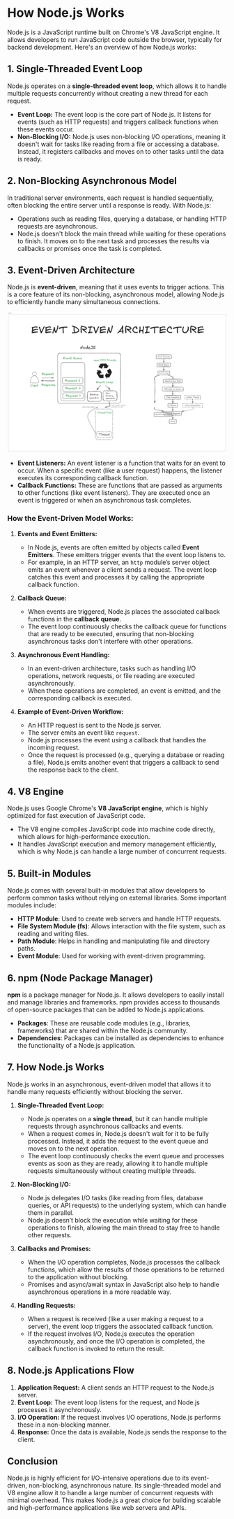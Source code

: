 # How Node.js Works

Node.js is a JavaScript runtime built on Chrome's V8 JavaScript engine. It allows developers to run JavaScript code outside the browser, typically for backend development. Here's an overview of how Node.js works:

## 1. Single-Threaded Event Loop

Node.js operates on a **single-threaded event loop**, which allows it to handle multiple requests concurrently without creating a new thread for each request. 

- **Event Loop:** The event loop is the core part of Node.js. It listens for events (such as HTTP requests) and triggers callback functions when these events occur.
- **Non-Blocking I/O:** Node.js uses non-blocking I/O operations, meaning it doesn't wait for tasks like reading from a file or accessing a database. Instead, it registers callbacks and moves on to other tasks until the data is ready.

## 2. Non-Blocking Asynchronous Model

In traditional server environments, each request is handled sequentially, often blocking the entire server until a response is ready. With Node.js:

- Operations such as reading files, querying a database, or handling HTTP requests are asynchronous.
- Node.js doesn't block the main thread while waiting for these operations to finish. It moves on to the next task and processes the results via callbacks or promises once the task is completed.

## 3. Event-Driven Architecture

Node.js is **event-driven**, meaning that it uses events to trigger actions. This is a core feature of its non-blocking, asynchronous model, allowing Node.js to efficiently handle many simultaneous connections.

![Event-Driven Architecture](EDA.png)

- **Event Listeners:** An event listener is a function that waits for an event to occur. When a specific event (like a user request) happens, the listener executes its corresponding callback function.
- **Callback Functions:** These are functions that are passed as arguments to other functions (like event listeners). They are executed once an event is triggered or when an asynchronous task completes.

### How the Event-Driven Model Works:

1. **Events and Event Emitters:**
   - In Node.js, events are often emitted by objects called **Event Emitters**. These emitters trigger events that the event loop listens to.
   - For example, in an HTTP server, an `http` module’s server object emits an event whenever a client sends a request. The event loop catches this event and processes it by calling the appropriate callback function.

2. **Callback Queue:**
   - When events are triggered, Node.js places the associated callback functions in the **callback queue**.
   - The event loop continuously checks the callback queue for functions that are ready to be executed, ensuring that non-blocking asynchronous tasks don't interfere with other operations.

3. **Asynchronous Event Handling:**
   - In an event-driven architecture, tasks such as handling I/O operations, network requests, or file reading are executed asynchronously.
   - When these operations are completed, an event is emitted, and the corresponding callback is executed.

4. **Example of Event-Driven Workflow:**
   - An HTTP request is sent to the Node.js server.
   - The server emits an event like `request`.
   - Node.js processes the event using a callback that handles the incoming request.
   - Once the request is processed (e.g., querying a database or reading a file), Node.js emits another event that triggers a callback to send the response back to the client.

## 4. V8 Engine

Node.js uses Google Chrome's **V8 JavaScript engine**, which is highly optimized for fast execution of JavaScript code. 

- The V8 engine compiles JavaScript code into machine code directly, which allows for high-performance execution.
- It handles JavaScript execution and memory management efficiently, which is why Node.js can handle a large number of concurrent requests.

## 5. Built-in Modules

Node.js comes with several built-in modules that allow developers to perform common tasks without relying on external libraries. Some important modules include:

- **HTTP Module**: Used to create web servers and handle HTTP requests.
- **File System Module (fs)**: Allows interaction with the file system, such as reading and writing files.
- **Path Module**: Helps in handling and manipulating file and directory paths.
- **Event Module**: Used for working with event-driven programming.

## 6. npm (Node Package Manager)

**npm** is a package manager for Node.js. It allows developers to easily install and manage libraries and frameworks. npm provides access to thousands of open-source packages that can be added to Node.js applications.

- **Packages**: These are reusable code modules (e.g., libraries, frameworks) that are shared within the Node.js community.
- **Dependencies**: Packages can be installed as dependencies to enhance the functionality of a Node.js application.

## 7. How Node.js Works

Node.js works in an asynchronous, event-driven model that allows it to handle many requests efficiently without blocking the server.

1. **Single-Threaded Event Loop:**
   - Node.js operates on a **single thread**, but it can handle multiple requests through asynchronous callbacks and events.
   - When a request comes in, Node.js doesn't wait for it to be fully processed. Instead, it adds the request to the event queue and moves on to the next operation.
   - The event loop continuously checks the event queue and processes events as soon as they are ready, allowing it to handle multiple requests simultaneously without creating multiple threads.

2. **Non-Blocking I/O:**
   - Node.js delegates I/O tasks (like reading from files, database queries, or API requests) to the underlying system, which can handle them in parallel.
   - Node.js doesn’t block the execution while waiting for these operations to finish, allowing the main thread to stay free to handle other requests.

3. **Callbacks and Promises:**
   - When the I/O operation completes, Node.js processes the callback functions, which allow the results of those operations to be returned to the application without blocking.
   - Promises and async/await syntax in JavaScript also help to handle asynchronous operations in a more readable way.

4. **Handling Requests:**
   - When a request is received (like a user making a request to a server), the event loop triggers the associated callback function.
   - If the request involves I/O, Node.js executes the operation asynchronously, and once the I/O operation is completed, the callback function is invoked to return the result.

## 8. Node.js Applications Flow

1. **Application Request:** A client sends an HTTP request to the Node.js server.
2. **Event Loop:** The event loop listens for the request, and Node.js processes it asynchronously.
3. **I/O Operation:** If the request involves I/O operations, Node.js performs these in a non-blocking manner.
4. **Response:** Once the data is available, Node.js sends the response to the client.

## Conclusion

Node.js is highly efficient for I/O-intensive operations due to its event-driven, non-blocking, asynchronous nature. Its single-threaded model and V8 engine allow it to handle a large number of concurrent requests with minimal overhead. This makes Node.js a great choice for building scalable and high-performance applications like web servers and APIs.
